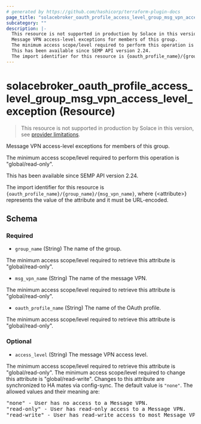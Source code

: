 ```yaml
---
# generated by https://github.com/hashicorp/terraform-plugin-docs
page_title: "solacebroker_oauth_profile_access_level_group_msg_vpn_access_level_exception Resource - solacebroker"
subcategory: ""
description: |-
  This resource is not supported in production by Solace in this version, see provider limitations.
  Message VPN access-level exceptions for members of this group.
  The minimum access scope/level required to perform this operation is "global/read-only".
  This has been available since SEMP API version 2.24.
  The import identifier for this resource is {oauth_profile_name}/{group_name}/{msg_vpn_name}, where {&lt;attribute&gt;} represents the value of the attribute and it must be URL-encoded.
---
```


# solacebroker_oauth_profile_access_level_group_msg_vpn_access_level_exception (Resource)

> This resource is not supported in production by Solace in this version, see [provider limitations](https://registry.terraform.io/providers/solaceproducts/solacebrokerappliance/latest/docs#limitations).

Message VPN access-level exceptions for members of this group.



The minimum access scope/level required to perform this operation is "global/read-only".

This has been available since SEMP API version 2.24.

The import identifier for this resource is `{oauth_profile_name}/{group_name}/{msg_vpn_name}`, where {&lt;attribute&gt;} represents the value of the attribute and it must be URL-encoded.



<!-- schema generated by tfplugindocs -->
## Schema

### Required

- `group_name` (String) The name of the group.

The minimum access scope/level required to retrieve this attribute is "global/read-only".
- `msg_vpn_name` (String) The name of the message VPN.

The minimum access scope/level required to retrieve this attribute is "global/read-only".
- `oauth_profile_name` (String) The name of the OAuth profile.

The minimum access scope/level required to retrieve this attribute is "global/read-only".

### Optional

- `access_level` (String) The message VPN access level.

The minimum access scope/level required to retrieve this attribute is "global/read-only". The minimum access scope/level required to change this attribute is "global/read-write". Changes to this attribute are synchronized to HA mates via config-sync. The default value is `"none"`. The allowed values and their meaning are:

<pre>
"none" - User has no access to a Message VPN.
"read-only" - User has read-only access to a Message VPN.
"read-write" - User has read-write access to most Message VPN settings.
</pre>
